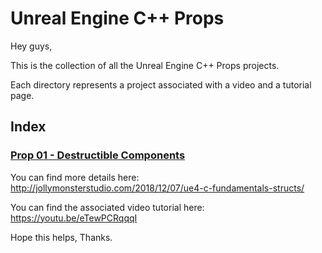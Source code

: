 # Unreal Engine C++ Props

Hey guys,

This is the collection of all the Unreal Engine C++ Props projects.

Each directory represents a project associated with a video and a tutorial page.

## Index
### [Prop 01 - Destructible Components](https://github.com/jollymonsterstudio/Unreal-Engine-Fundamentals/tree/master/UE4Fundamentals01)

You can find more details here: http://jollymonsterstudio.com/2018/12/07/ue4-c-fundamentals-structs/

You can find the associated video tutorial here: https://youtu.be/eTewPCRqqqI




Hope this helps, Thanks.
